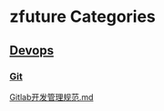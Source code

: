 # zfuture Categories

## [Devops](https://github.com/einsli/zfuture/tree/main/devops)
### [Git]("https://github.com/einsli/zfuture/tree/main/devops/git)
[Gitlab开发管理规范.md](https://github.com/einsli/zfuture/blob/main/devops/git/Gitlab%E5%BC%80%E5%8F%91%E7%AE%A1%E7%90%86%E8%A7%84%E8%8C%83.md)